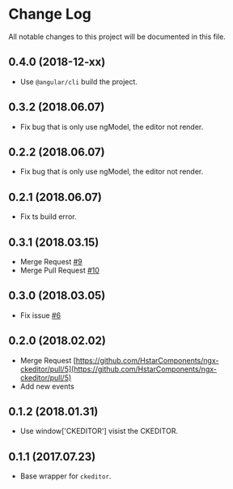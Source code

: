 # Change Log

All notable changes to this project will be documented in this file.

## 0.4.0 (2018-12-xx)

- Use `@angular/cli` build the project.

## 0.3.2 (2018.06.07)

- Fix bug that is only use ngModel, the editor not render.

## 0.2.2 (2018.06.07)

- Fix bug that is only use ngModel, the editor not render.

## 0.2.1 (2018.06.07)

- Fix ts build error.

## 0.3.1 (2018.03.15)

- Merge Request [#9](#9)
- Merge Pull Request [#10](#10)

## 0.3.0 (2018.03.05)

- Fix issue [#6](#6)

## 0.2.0 (2018.02.02)

- Merge Request [https://github.com/HstarComponents/ngx-ckeditor/pull/5](https://github.com/HstarComponents/ngx-ckeditor/pull/5)
- Add new events

## 0.1.2 (2018.01.31)

- Use window['CKEDITOR'] visist the CKEDITOR.

## 0.1.1 (2017.07.23)

- Base wrapper for `ckeditor`.
